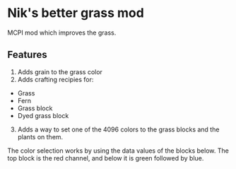 # Nik's better grass mod
MCPI mod which improves the grass.
## Features
1. Adds grain to the grass color
2. Adds crafting recipies for:
* Grass
* Fern
* Grass block
* Dyed grass block
3. Adds a way to set one of the 4096 colors to the grass blocks and the plants on them.

The color selection works by using the data values of the blocks below.
The top block is the red channel, and below it is green followed by blue.
